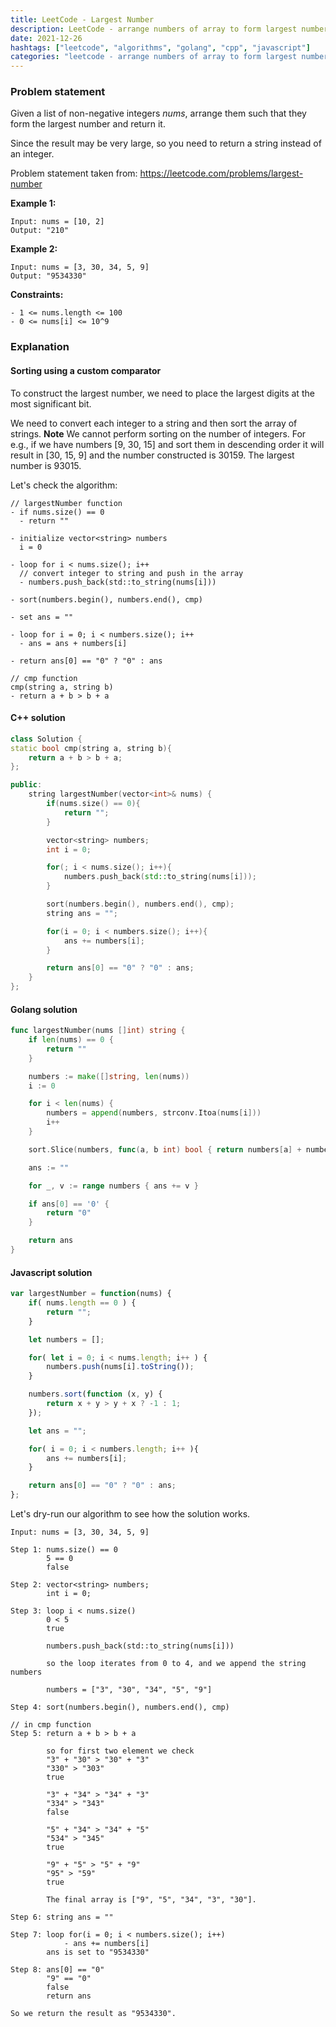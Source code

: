 ```yaml
---
title: LeetCode - Largest Number
description: LeetCode - arrange numbers of array to form largest number.
date: 2021-12-26
hashtags: ["leetcode", "algorithms", "golang", "cpp", "javascript"]
categories: "leetcode - arrange numbers of array to form largest number, c++, golang, javascript"
---
```


### Problem statement

Given a list of non-negative integers *nums*, arrange them such that they form the largest number and return it.

Since the result may be very large, so you need to return a string instead of an integer.

Problem statement taken from: <a href="https://leetcode.com/problems/largest-number" target="_blank">https://leetcode.com/problems/largest-number</a>

**Example 1:**

```
Input: nums = [10, 2]
Output: "210"
```

**Example 2:**

```
Input: nums = [3, 30, 34, 5, 9]
Output: "9534330"
```

**Constraints:**

```
- 1 <= nums.length <= 100
- 0 <= nums[i] <= 10^9
```

### Explanation

#### Sorting using a custom comparator

To construct the largest number, we need to place the largest digits at the most significant bit.

We need to convert each integer to a string and then sort the array of strings.
**Note** We cannot perform sorting on the number of integers. For e.g., if we have numbers [9, 30, 15]
and sort them in descending order it will result in [30, 15, 9] and the number constructed is
30159. The largest number is 93015.

Let's check the algorithm:

```
// largestNumber function
- if nums.size() == 0
  - return ""

- initialize vector<string> numbers
  i = 0

- loop for i < nums.size(); i++
  // convert integer to string and push in the array
  - numbers.push_back(std::to_string(nums[i]))

- sort(numbers.begin(), numbers.end(), cmp)

- set ans = ""

- loop for i = 0; i < numbers.size(); i++
  - ans = ans + numbers[i]

- return ans[0] == "0" ? "0" : ans

// cmp function
cmp(string a, string b)
- return a + b > b + a
```

#### C++ solution

```cpp
class Solution {
static bool cmp(string a, string b){
    return a + b > b + a;
};

public:
    string largestNumber(vector<int>& nums) {
        if(nums.size() == 0){
            return "";
        }

        vector<string> numbers;
        int i = 0;

        for(; i < nums.size(); i++){
            numbers.push_back(std::to_string(nums[i]));
        }

        sort(numbers.begin(), numbers.end(), cmp);
        string ans = "";

        for(i = 0; i < numbers.size(); i++){
            ans += numbers[i];
        }

        return ans[0] == "0" ? "0" : ans;
    }
};
```

#### Golang solution

```go
func largestNumber(nums []int) string {
    if len(nums) == 0 {
        return ""
    }

    numbers := make([]string, len(nums))
    i := 0

    for i < len(nums) {
        numbers = append(numbers, strconv.Itoa(nums[i]))
        i++
    }

    sort.Slice(numbers, func(a, b int) bool { return numbers[a] + numbers[b] > numbers[b] + numbers[a] })

    ans := ""

    for _, v := range numbers { ans += v }

    if ans[0] == '0' {
        return "0"
    }

    return ans
}
```

#### Javascript solution

```javascript
var largestNumber = function(nums) {
    if( nums.length == 0 ) {
        return "";
    }

    let numbers = [];

    for( let i = 0; i < nums.length; i++ ) {
        numbers.push(nums[i].toString());
    }

    numbers.sort(function (x, y) {
        return x + y > y + x ? -1 : 1;
    });

    let ans = "";

    for( i = 0; i < numbers.length; i++ ){
        ans += numbers[i];
    }

    return ans[0] == "0" ? "0" : ans;
};
```

Let's dry-run our algorithm to see how the solution works.

```
Input: nums = [3, 30, 34, 5, 9]

Step 1: nums.size() == 0
        5 == 0
        false

Step 2: vector<string> numbers;
        int i = 0;

Step 3: loop i < nums.size()
        0 < 5
        true

        numbers.push_back(std::to_string(nums[i]))

        so the loop iterates from 0 to 4, and we append the string numbers

        numbers = ["3", "30", "34", "5", "9"]

Step 4: sort(numbers.begin(), numbers.end(), cmp)

// in cmp function
Step 5: return a + b > b + a

        so for first two element we check
        "3" + "30" > "30" + "3"
        "330" > "303"
        true

        "3" + "34" > "34" + "3"
        "334" > "343"
        false

        "5" + "34" > "34" + "5"
        "534" > "345"
        true

        "9" + "5" > "5" + "9"
        "95" > "59"
        true

        The final array is ["9", "5", "34", "3", "30"].

Step 6: string ans = ""

Step 7: loop for(i = 0; i < numbers.size(); i++)
            - ans += numbers[i]
        ans is set to "9534330"

Step 8: ans[0] == "0"
        "9" == "0"
        false
        return ans

So we return the result as "9534330".
```
